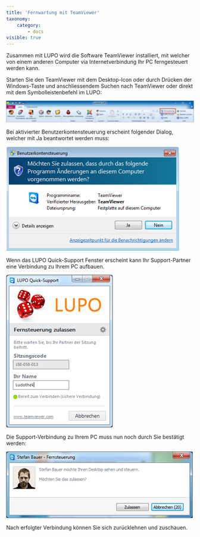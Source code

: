 ```yaml
---
title: 'Fernwartung mit TeamViewer'
taxonomy:
    category:
        - docs
visible: true
---
```


Zusammen mit LUPO wird die Software TeamViewer installiert, mit welcher von einem anderen Computer via Internetverbindung Ihr PC ferngesteuert werden kann.

Starten Sie den TeamViewer mit dem Desktop-Icon oder durch Drücken der Windows-Taste und anschliessendem Suchen nach TeamViewer oder direkt mit dem Symbolleistenbefehl im LUPO:

![fernwartung](../../images/fernwartung.png)

Bei aktivierter Benutzerkontensteuerung erscheint folgender Dialog, welcher mit Ja beantwortet werden muss:

![tv-zulassen](../../images/tv-zulassen.png)

Wenn das LUPO Quick-Support Fenster erscheint kann Ihr Support-Partner eine Verbindung zu Ihrem PC aufbauen.

![fernsteuerung](../../images/fernsteuerung.png)

Die Support-Verbindung zu Ihrem PC muss nun noch durch Sie bestätigt werden:

![support-verbindung](../../images/support-verbindung.png)

Nach erfolgter Verbindung können Sie sich zurücklehnen und zuschauen.